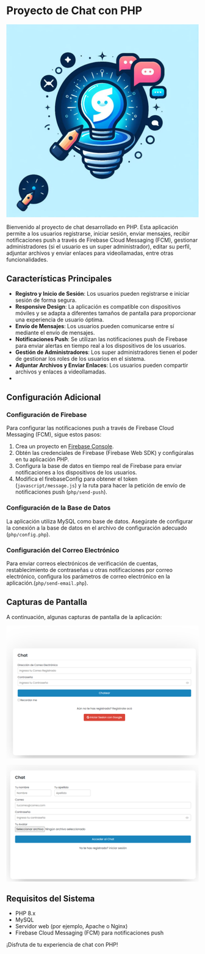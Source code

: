 # Proyecto de Chat con PHP

![Chat con PHP](chat_php.jpg)

Bienvenido al proyecto de chat desarrollado en PHP. Esta aplicación permite a los usuarios registrarse, iniciar sesión, enviar mensajes, recibir notificaciones push a través de Firebase Cloud Messaging (FCM), gestionar administradores (si el usuario es un super administrador), editar su perfil, adjuntar archivos y enviar enlaces para videollamadas, entre otras funcionalidades.

## Características Principales

- **Registro y Inicio de Sesión**: Los usuarios pueden registrarse e iniciar sesión de forma segura.
- **Responsive Design**: La aplicación es compatible con dispositivos móviles y se adapta a diferentes tamaños de pantalla para proporcionar una experiencia de usuario óptima.
- **Envío de Mensajes**: Los usuarios pueden comunicarse entre sí mediante el envío de mensajes.
- **Notificaciones Push**: Se utilizan las notificaciones push de Firebase para enviar alertas en tiempo real a los dispositivos de los usuarios.
- **Gestión de Administradores**: Los super administradores tienen el poder de gestionar los roles de los usuarios en el sistema.
- **Adjuntar Archivos y Enviar Enlaces**: Los usuarios pueden compartir archivos y enlaces a videollamadas.
- 
## Configuración Adicional

### Configuración de Firebase

Para configurar las notificaciones push a través de Firebase Cloud Messaging (FCM), sigue estos pasos:

1. Crea un proyecto en [Firebase Console](https://console.firebase.google.com/).
2. Obtén las credenciales de Firebase (Firebase Web SDK) y configúralas en tu aplicación PHP.
3. Configura la base de datos en tiempo real de Firebase para enviar notificaciones a los dispositivos de los usuarios.
4. Modifica el firebaseConfig para obtener el token (`javascript/message.js`) y la ruta para hacer la petición de envío de notificaciones push (`php/send-push`).

### Configuración de la Base de Datos

La aplicación utiliza MySQL como base de datos. Asegúrate de configurar la conexión a la base de datos en el archivo de configuración adecuado (`php/config.php`).

### Configuración del Correo Electrónico

Para enviar correos electrónicos de verificación de cuentas, restablecimiento de contraseñas u otras notificaciones por correo electrónico, configura los parámetros de correo electrónico en la aplicación.(`php/send-email.php`).
## Capturas de Pantalla

A continuación, algunas capturas de pantalla de la aplicación:

![Inicio de Sesión](login.PNG)

![Registro de Usuarios](register.PNG)

## Requisitos del Sistema

- PHP 8.x
- MySQL
- Servidor web (por ejemplo, Apache o Nginx)
- Firebase Cloud Messaging (FCM) para notificaciones push

¡Disfruta de tu experiencia de chat con PHP!
